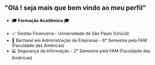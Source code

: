    ## "Olá ! seja mais que bem vindo ao meu perfil" ##
   
   - #### 🎓 Formação Acadêmica 🎓 ####
- 📈 Gestão Financeira - Universidade de São Paulo (Unicid)
- 💼 Bacharel em Administração de Empresas - 6° Semestre pela FAM (Faculdade das Américas)
- 💻 Segurança da Informação - 2° Semestre pela FAM (Faculdade das Américas)
